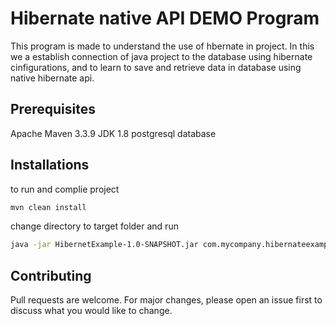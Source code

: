 # Hibernate native API DEMO Program

This program is made to understand the use of hbernate in project. In this we a establish connection of java project to the database using hibernate cinfigurations, and to learn to save and retrieve data in database using native hibernate api. 

## Prerequisites

Apache Maven 3.3.9
JDK 1.8
postgresql database


## Installations

to run and complie project

```bash
mvn clean install
```

change directory to target folder and run

```bash
java -jar HibernetExample-1.0-SNAPSHOT.jar com.mycompany.hibernateexample.DriverClass
```

## Contributing
Pull requests are welcome. For major changes, please open an issue first to discuss what you would like to change.


